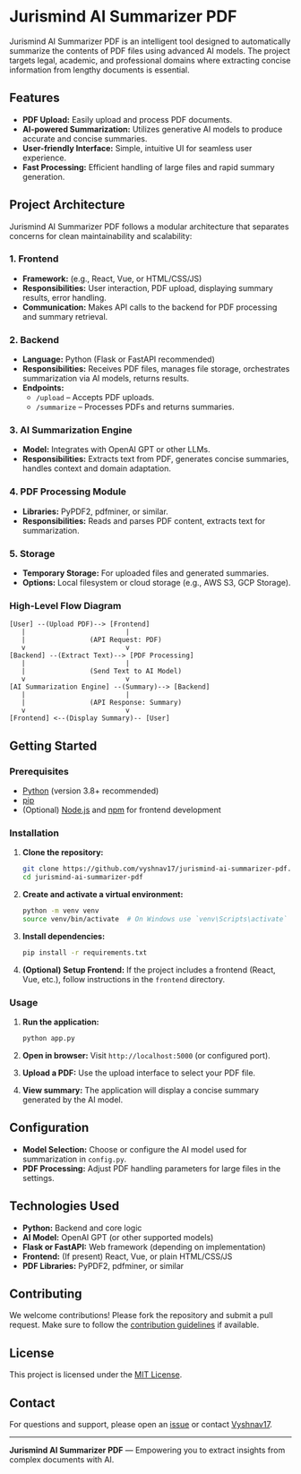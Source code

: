 # Jurismind AI Summarizer PDF

Jurismind AI Summarizer PDF is an intelligent tool designed to automatically summarize the contents of PDF files using advanced AI models. The project targets legal, academic, and professional domains where extracting concise information from lengthy documents is essential.

## Features

- **PDF Upload:** Easily upload and process PDF documents.
- **AI-powered Summarization:** Utilizes generative AI models to produce accurate and concise summaries.
- **User-friendly Interface:** Simple, intuitive UI for seamless user experience.
- **Fast Processing:** Efficient handling of large files and rapid summary generation.

## Project Architecture

Jurismind AI Summarizer PDF follows a modular architecture that separates concerns for clean maintainability and scalability:

### 1. **Frontend**
- **Framework:** (e.g., React, Vue, or HTML/CSS/JS)
- **Responsibilities:** User interaction, PDF upload, displaying summary results, error handling.
- **Communication:** Makes API calls to the backend for PDF processing and summary retrieval.

### 2. **Backend**
- **Language:** Python (Flask or FastAPI recommended)
- **Responsibilities:** Receives PDF files, manages file storage, orchestrates summarization via AI models, returns results.
- **Endpoints:**
  - `/upload` – Accepts PDF uploads.
  - `/summarize` – Processes PDFs and returns summaries.

### 3. **AI Summarization Engine**
- **Model:** Integrates with OpenAI GPT or other LLMs.
- **Responsibilities:** Extracts text from PDF, generates concise summaries, handles context and domain adaptation.

### 4. **PDF Processing Module**
- **Libraries:** PyPDF2, pdfminer, or similar.
- **Responsibilities:** Reads and parses PDF content, extracts text for summarization.

### 5. **Storage**
- **Temporary Storage:** For uploaded files and generated summaries.
- **Options:** Local filesystem or cloud storage (e.g., AWS S3, GCP Storage).

### **High-Level Flow Diagram**
```
[User] --(Upload PDF)--> [Frontend]
   |                         |
   |                (API Request: PDF)
   v                         v
[Backend] --(Extract Text)--> [PDF Processing]
   |                         |
   |                (Send Text to AI Model)
   v                         v
[AI Summarization Engine] --(Summary)--> [Backend]
   |                         |
   |                (API Response: Summary)
   v                         v
[Frontend] <--(Display Summary)-- [User]
```

## Getting Started

### Prerequisites

- [Python](https://www.python.org/downloads/) (version 3.8+ recommended)
- [pip](https://pip.pypa.io/en/stable/installation/)
- (Optional) [Node.js](https://nodejs.org/) and [npm](https://www.npmjs.com/) for frontend development

### Installation

1. **Clone the repository:**
   ```bash
   git clone https://github.com/vyshnav17/jurismind-ai-summarizer-pdf.git
   cd jurismind-ai-summarizer-pdf
   ```

2. **Create and activate a virtual environment:**
   ```bash
   python -m venv venv
   source venv/bin/activate  # On Windows use `venv\Scripts\activate`
   ```

3. **Install dependencies:**
   ```bash
   pip install -r requirements.txt
   ```

4. **(Optional) Setup Frontend:**
   If the project includes a frontend (React, Vue, etc.), follow instructions in the `frontend` directory.

### Usage

1. **Run the application:**
   ```bash
   python app.py
   ```
2. **Open in browser:**
   Visit `http://localhost:5000` (or configured port).

3. **Upload a PDF:**
   Use the upload interface to select your PDF file.

4. **View summary:**
   The application will display a concise summary generated by the AI model.

## Configuration

- **Model Selection:** Choose or configure the AI model used for summarization in `config.py`.
- **PDF Processing:** Adjust PDF handling parameters for large files in the settings.

## Technologies Used

- **Python:** Backend and core logic
- **AI Model:** OpenAI GPT (or other supported models)
- **Flask or FastAPI:** Web framework (depending on implementation)
- **Frontend:** (If present) React, Vue, or plain HTML/CSS/JS
- **PDF Libraries:** PyPDF2, pdfminer, or similar

## Contributing

We welcome contributions! Please fork the repository and submit a pull request. Make sure to follow the [contribution guidelines](CONTRIBUTING.md) if available.

## License

This project is licensed under the [MIT License](LICENSE).

## Contact

For questions and support, please open an [issue](https://github.com/vyshnav17/jurismind-ai-summarizer-pdf/issues) or contact [Vyshnav17](https://github.com/vyshnav17).

---

**Jurismind AI Summarizer PDF** — Empowering you to extract insights from complex documents with AI.